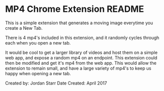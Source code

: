 # MP4 Chrome Extension README
This is a simple extension that generates a moving image everytime you create a New Tab. 

There is 4 mp4's included in this extension, and it randomly cycles through each when you open a new tab. 

It would be cool to get a larger library of videos and host them on a simple web app, and expose a random mp4 on an endpoint. This extension could then be modified and get it's mp4 from the web app. This would allow the extension to remain small, and have a large variety of mp4's to keep us happy when opening a new tab.

Created by: Jordan Starr 
Date Created: April 2017

